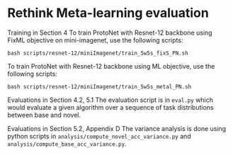 # Rethink Meta-learning evaluation



Training in Section 4
To train ProtoNet with Resnet-12 backbone using FixML objective on mini-imagenet, use the following scripts:
```
bash scripts/resnet-12/miniImagenet/train_5w5s_fixS_PN.sh
```
To train ProtoNet with Resnet-12 backbone using ML objective, use the following scripts:
```
bash scripts/resnet-12/miniImagenet/train_5w5s_metal_PN.sh
```

Evaluations in Section 4.2, 5.1
The evaluation script is in ```eval.py``` which would evaluate a given algorithm over a sequence of task distributions between base and novel.

Evaluations in Section 5.2, Appendix D
The variance analysis is done using python scripts in ```analysis/compute_novel_acc_variance.py``` and ```analysis/compute_base_acc_variance.py```.